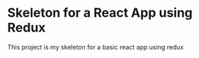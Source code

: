 # Skeleton for a React App using Redux

This project is my skeleton for a basic react app using redux